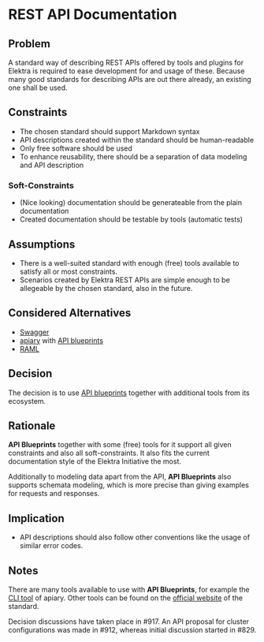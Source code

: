 # REST API Documentation

## Problem

A standard way of describing REST APIs offered by tools and plugins for Elektra is required to ease development for and usage of these. Because many good standards for describing APIs are out there already, an existing one shall be used.

## Constraints

- The chosen standard should support Markdown syntax
- API descriptions created within the standard should be human-readable
- Only free software should be used
- To enhance reusability, there should be a separation of data modeling and API description

### Soft-Constraints

- (Nice looking) documentation should be generateable from the plain documentation
- Created documentation should be testable by tools (automatic tests)

## Assumptions

- There is a well-suited standard with enough (free) tools available to satisfy all or most constraints.
- Scenarios created by Elektra REST APIs are simple enough to be allegeable by the chosen standard, also in the future.

## Considered Alternatives

- [Swagger](http://swagger.io/)
- [apiary](https://apiary.io/) with [API blueprints](https://apiblueprint.org/)
- [RAML](http://raml.org/)

## Decision

The decision is to use [API blueprints](https://apiblueprint.org/) together with additional tools from its ecosystem.

## Rationale

**API Blueprints** together with some (free) tools for it support all given constraints and also all soft-constraints. It also fits the current documentation style of the Elektra Initiative the most.

Additionally to modeling data apart from the API, **API Blueprints** also supports schemata modeling, which is more precise than giving examples for requests and responses.

## Implication

- API descriptions should also follow other conventions like the usage of similar error codes.

## Notes

There are many tools available to use with **API Blueprints**, for example the [CLI tool](https://github.com/apiaryio/apiary-client) of apiary. Other tools can be found on the [official website](https://apiblueprint.org/tools.html) of the standard.

Decision discussions have taken place in #917. An API proposal for cluster configurations was made in #912, whereas initial discussion started in #829.
